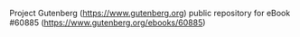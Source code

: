 Project Gutenberg (https://www.gutenberg.org) public repository for eBook #60885 (https://www.gutenberg.org/ebooks/60885)
